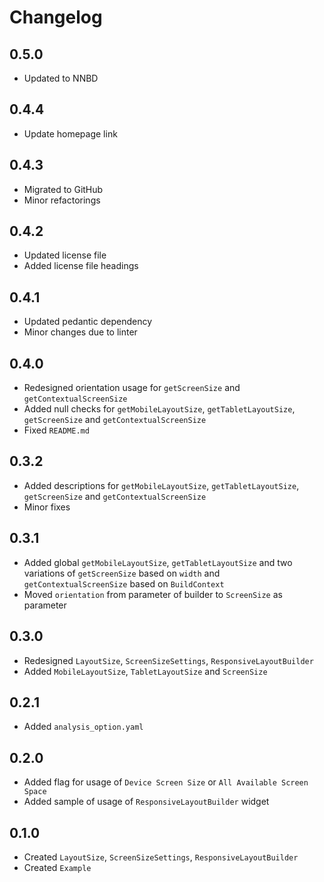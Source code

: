 # Changelog

## 0.5.0

* Updated to NNBD

## 0.4.4

* Update homepage link

## 0.4.3

* Migrated to GitHub
* Minor refactorings

## 0.4.2

* Updated license file
* Added license file headings

## 0.4.1

* Updated pedantic dependency
* Minor changes due to linter

## 0.4.0

* Redesigned orientation usage for `getScreenSize` and `getContextualScreenSize`
* Added null checks for `getMobileLayoutSize`, `getTabletLayoutSize`, `getScreenSize` and `getContextualScreenSize`
* Fixed `README.md`

## 0.3.2

* Added descriptions for `getMobileLayoutSize`, `getTabletLayoutSize`, `getScreenSize` and `getContextualScreenSize`
* Minor fixes 

## 0.3.1

* Added global `getMobileLayoutSize`, `getTabletLayoutSize` and two variations of  `getScreenSize` based on `width` and `getContextualScreenSize` based on `BuildContext`
* Moved `orientation` from parameter of builder to `ScreenSize` as parameter

## 0.3.0

* Redesigned `LayoutSize`, `ScreenSizeSettings`, `ResponsiveLayoutBuilder`
* Added `MobileLayoutSize`, `TabletLayoutSize` and `ScreenSize`

## 0.2.1

* Added `analysis_option.yaml`

## 0.2.0

* Added flag for usage of `Device Screen Size` or `All Available Screen Space`
* Added sample of usage of `ResponsiveLayoutBuilder` widget

## 0.1.0

* Created `LayoutSize`, `ScreenSizeSettings`, `ResponsiveLayoutBuilder`
* Created `Example`
